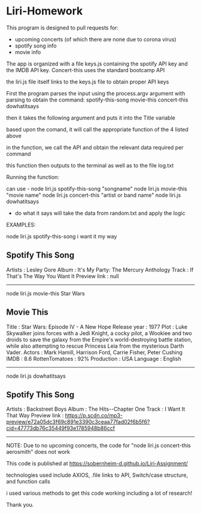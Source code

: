 # Liri-Homework
This program is designed to pull requests for:
* upcoming concerts (of which there are none due to corona virus)
* spotify song info
* movie info

The app is organized with a file keys.js containing the spotify API key and the IMDB API key.
Concert-this uses the standard bootcamp API

the liri.js file itself links to the keys.js file to obtain proper API keys

First the program parses the input using the process.argv argument with parsing to obtain the command:
spotify-this-song
movie-this
concert-this
dowhatitsays

then it takes the following argument and puts it into the Title variable

based upon the comand, it will call the appropriate function of the 4 listed above

in the function, we call the API and obtain the relevant data required per command

this function then outputs to the terminal as well as to the file log.txt

Running the function:

can use -
node liri.js spotify-this-song "songname"
node liri.js movie-this "movie name"
node liri.js concert-this "artist or band name"
node liri.js dowhatitsays
* do what it says will take the data from random.txt and apply the logic

EXAMPLES:

node liri.js spotify-this-song i want it my way

Spotify This Song
------------------------------------------------------------

Artists      : Lesley Gore
Album        : It's My Party: The Mercury Anthology
Track        : If That's The Way You Want It
Preview link : null

------------------------------------------------------------

node liri.js movie-this Star Wars

Movie This
------------------------------------------------------------

Title          : Star Wars: Episode IV - A New Hope
Release year   : 1977
Plot           : Luke Skywalker joins forces with a Jedi Knight, a cocky pilot, a Wookiee and two droids to save the galaxy from the Empire's world-destroying battle station, while also attempting to rescue Princess Leia from the mysterious Darth Vader.
Actors         : Mark Hamill, Harrison Ford, Carrie Fisher, Peter Cushing
IMDB           : 8.6
RottenTomatoes : 92%
Production     : USA
Language       : English

-------------------------------------------------------------

node liri.js dowhatitsays

Spotify This Song
------------------------------------------------------------

Artists      : Backstreet Boys
Album        : The Hits--Chapter One
Track        : I Want It That Way
Preview link : https://p.scdn.co/mp3-preview/e72a05dc3f69c891e3390c3ceaa77fad02f6b5f6?cid=47773db76c35449f93e1785948b86ccf

------------------------------------------------------------

NOTE:  Due to no upcoming concerts, the code for "node liri.js concert-this aerosmith" does not work

This code is published at  https://sobernheim-d.github.io/Liri-Assignment/

technologies used include AXIOS, .file links to API, Switch/case structure, and function calls

i used various methods to get this code working including a lot of research!

Thank you.
